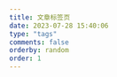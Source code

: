 ```yaml
---
title: 文章标签页
date: 2023-07-28 15:40:06
type: "tags"
comments: false
orderby: random
order: 1
---
```


